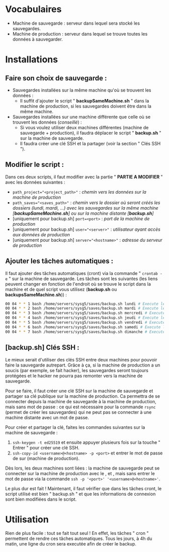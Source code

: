 # Vocabulaires
- Machine de sauvegarde : serveur dans lequel sera stocké les sauvegardes.
- Machine de production : serveur dans lequel se trouve toutes les données à sauvegarder.

# Installations

## Faire son choix de sauvegarde :
- Sauvegardes installées sur la même machine qu'où se trouvent les données :
    + Il suffit d'ajouter le script " **backupSameMachine.sh** " dans la machine de production, si les sauvegardes doivent être dans la même machine.
- Sauvegardes installées sur une machine différente que celle où se trouvent les données (*conseillé*) :
    + Si vous voulez utiliser deux machines différentes (machine de sauvegarde + production), il faudra déplacer le script " **backup.sh** " sur la machine de sauvegarde.
    + Il faudra créer une clé SSH et la partager (voir la section " Clés SSH ").

## Modifier le script :
Dans ces deux scripts, il faut modifier avec la partie " **PARTIE A MODIFIER** " avec les données suivantes :
- `path_project="<project_path>"` : *chemin vers les données sur la machine de production*
- `path_saves="<saves_path>"` : *chemin vers le dossier où seront créés les dossiers (lundi, mardi, ...) avec les sauvegardes sur la même machine [**backupSameMachine.sh**] ou sur la machine distante [**backup.sh**]*
- [uniquement pour backup.sh] `port=<port>` : *port de la machine de production*
- [uniquement pour backup.sh] `user="<server>"` : *utilisateur ayant accès aux données de production*
- [uniquement pour backup.sh] `server="<hostname>"` : *adresse du serveur de production*

## Ajouter les tâches automatiques :
Il faut ajouter des tâches automatiques (cront) via la commande " `crontab -e` " sur la machine de sauvegarde.
Les tâches sont les suivantes (les liens peuvent changer en fonction de l'endroit où se trouve le script dans la machine et de quel script vous utilisez (**backup.sh** ou **backupsSameMachine.sh**)) :

```bash
00 04 * * 1 bash /home/servers/sysg5/saves/backup.sh lundi # Execute le script le lundi à 4h00
00 04 * * 2 bash /home/servers/sysg5/saves/backup.sh mardi # Execute le script le mardi à 4h00
00 04 * * 3 bash /home/servers/sysg5/saves/backup.sh mercredi # Execute le script le mercredi à 4h00
00 04 * * 4 bash /home/servers/sysg5/saves/backup.sh jeudi # Execute le script le jeudi à 4h00
00 04 * * 5 bash /home/servers/sysg5/saves/backup.sh vendredi # Execute le script le vendredi à 4h00
00 04 * * 6 bash /home/servers/sysg5/saves/backup.sh samedi # Execute le script le samedi à 4h00
00 04 * * 7 bash /home/servers/sysg5/saves/backup.sh dimanche # Execute le script le dimanche à 4h00
```

## [backup.sh] Clés SSH :
Le mieux serait d'utiliser des clés SSH entre deux machines pour pouvoir faire la sauvegarde autrepart. Grâce à ça, si la machine de production a un soucis (par exemple, se fait hacker), les sauvegardes seront toujours protégées et le hacker ne pourra pas remonter vers la machine de sauvegarde.

Pour se faire, il faut créer une clé SSH sur la machine de sauvegarde et partager sa clé publique sur la machine de production. Ca permettra de se connecter depuis la machine de sauvegarde à la machine de production, mais sans mot de passe : ce qui est nécessaire pour la commande `rsync` (permet de créer les sauvegardes) qui ne peut pas se connecter à une machine distante avec un mot de passe.

Pour créer et partager la clé, faites les commandes suivantes sur la machine de sauvegarde :
1) `ssh-keygen -t ed25519` et ensuite appuyer plusieurs fois sur la touche " Entrer " pour créer une clé SSH.
2) `ssh-copy-id <username>@<hostname> -p <port>` et entrer le mot de passe de <username> sur <hostname> (machine de production).

Dès lors, les deux machines sont liées : la machine de sauvegarde peut se connecter sur la machine de production avec le <username>, <hostname> et <port>, mais sans entrer le mot de passe via la commande `ssh -p '<port>' '<username>@<hostname>'`.

Le plus dur est fait ! Maintenant, il faut vérifier que dans les tâches cront, le script utilisé est bien " backup.sh " et que les informations de connexion sont bien modifiées dans le script.

# Utilisation

Rien de plus facile : tout se fait tout seul ! En effet, les tâches " cron " permettent de rendre ces tâches automatiques. Tous les jours, à 4h du matin, une ligne du cron sera executée afin de créer le backup.